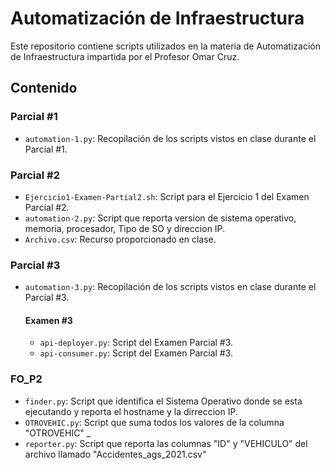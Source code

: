 # Automatización de Infraestructura

Este repositorio contiene scripts utilizados en la materia de Automatización de Infraestructura impartida por el Profesor Omar Cruz.

## Contenido

### Parcial #1
- `automation-1.py`: Recopilación de los scripts vistos en clase durante el Parcial #1.

### Parcial #2
- `Ejercicio1-Examen-Partial2.sh`: Script para el Ejercicio 1 del Examen Parcial #2.
- `automation-2.py`: Script que reporta version de sistema operativo, memoria, procesador, Tipo de SO y direccion IP.
- `Archivo.csv`: Recurso proporcionado en clase.

### Parcial #3
- `automation-3.py`: Recopilación de los scripts vistos en clase durante el Parcial #3.
  #### Examen #3
  - `api-deployer.py`: Script del Examen Parcial #3.
  - `api-consumer.py`: Script del Examen Parcial #3.

### FO_P2
- `finder.py`: Script que identifica el Sistema Operativo donde se esta ejecutando y reporta el hostname y la dirreccion IP.
- `OTROVEHIC.py`: Script que suma todos los valores de la columna "OTROVEHIC" _
- `reporter.py`: Script que reporta las columnas "ID" y "VEHICULO" del archivo llamado "Accidentes_ags_2021.csv"